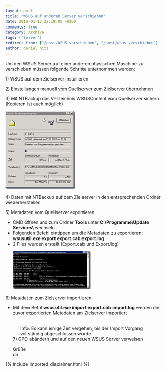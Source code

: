 ```yaml
---
layout: post
title: "WSUS auf anderen Server verschieben"
date: 2010-01-12 22:18:00 +0100
comments: true
category: Archive
tags: ["Server"]
redirect_from: ["/post/WSUS-verschieben", "/post/wsus-verschieben"]
author: daniel nitz
---
```

<!-- more -->
<p>Um den WSUS Server auf einer anderen physischen Maschine zu verschieben müssen folgende Schritte unternommen werden:</p>  <p>1) WSUS auf dem Zielserver installieren</p>  <p>2) Einstellungen manuell vom Quellserver zum Zielserver übernehmen</p>  <p>3) Mit NTBackup das Verzeichnis WSUSContent vom Quellserver sichern (Kopieren ist auch möglich)</p>  <p><a href="/assets/archive/image_93.png" target="_blank"><img style="border-bottom: 0px; border-left: 0px; display: inline; border-top: 0px; border-right: 0px" title="image" border="0" alt="image" src="/assets/archive/image_thumb_93.png" width="220" height="244" /></a> </p>  <p>4) Daten mit NTBackup auf dem Zielserver in den entsprechenden Ordner wiederherstellen</p>  <p>5) Metadaten vom Quellserver exportieren</p>  <ul>   <li>CMD öffnen und zum Ordner <strong>Tools </strong>unter <strong>C:\Programme\Update Services\</strong> wechseln</li>    <li>Folgenden Befehl eintippen um die Metadaten zu exportieren: <strong>wsusutil.exe export export.cab export.log</strong></li>    <li>2 Files wurden erstellt (Export.cab und Export.log)</li> </ul>  <ul><a href="/assets/archive/image_94.png" target="_blank"><img style="border-bottom: 0px; border-left: 0px; display: inline; border-top: 0px; border-right: 0px" title="image" border="0" alt="image" src="/assets/archive/image_thumb_94.png" width="244" height="121" /></a> </ul>  <p>6) Metadaten zum Zielserver importieren</p>  <ul>   <li>Mit dem Befhl <strong>wsusutil.exe import export.cab import.log</strong> werden die zuvor exportierten Metadaten am Zielserver importiert</li>    <br />    <p>     <ul>Info: Es kann einige Zeit vergehen, bis der Import Vorgang vollständig abgeschlossen wurde.</ul> 7) GPO abändern und auf den neuen WSUS Server verweisen</p>    <p>Grüße     <br />dn</p> </ul>
{% include imported_disclaimer.html %}

